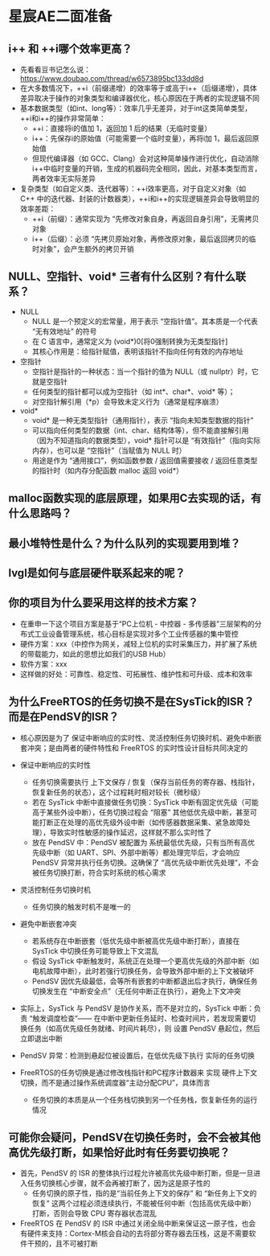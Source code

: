 # 星宸AE二面准备

## i++ 和 ++i哪个效率更高？

- 先看看豆书记怎么说：<https://www.doubao.com/thread/w6573895bc133dd8d>
- 在大多数情况下，++i（前缀递增）的效率等于或高于i++（后缀递增），具体差异取决于操作的对象类型和编译器优化，核心原因在于两者的实现逻辑不同
- 基本数据类型（如int、long等）：效率几乎无差异，对于int这类简单类型，++i和i++的操作非常简单：
  - ++i：直接将i的值加 1，返回加 1 后的结果（无临时变量）
  - i++：先保存i的原始值（可能需要一个临时变量），再将i加 1，最后返回原始值
  - 但现代编译器（如 GCC、Clang）会对这种简单操作进行优化，自动消除i++中临时变量的开销，生成的机器码完全相同，因此，对基本类型而言，两者效率无实际差异
- 复杂类型（如自定义类、迭代器等）：++i效率更高，对于自定义对象（如 C++ 中的迭代器、封装的计数器类），++i和i++的实现逻辑差异会导致明显的效率差距：
  - ++i（前缀）：通常实现为 “先修改对象自身，再返回自身引用”，无需拷贝对象
  - i++（后缀）：必须 “先拷贝原始对象，再修改原对象，最后返回拷贝的临时对象”，会产生额外的拷贝开销

## NULL、空指针、void* 三者有什么区别？有什么联系？

- NULL
  - NULL 是一个预定义的宏常量，用于表示 “空指针值”。其本质是一个代表 “无有效地址” 的符号
  - 在 C 语言中，通常定义为 (void*)0[将0强制转换为无类型指针]
  - 其核心作用是：给指针赋值，表明该指针不指向任何有效的内存地址
- 空指针
  - 空指针是指针的一种状态：当一个指针的值为 NULL（或 nullptr）时，它就是空指针
  - 任何类型的指针都可以成为空指针（如 int*、char*、void* 等）；
  - 对空指针解引用（*p）会导致未定义行为（通常是程序崩溃）
- void*
  - void* 是一种无类型指针（通用指针），表示 “指向未知类型数据的指针”
  - 可以指向任何类型的数据（int、char、结构体等），但不能直接解引用（因为不知道指向的数据类型），void* 指针可以是 “有效指针”（指向实际内存），也可以是 “空指针”（当赋值为 NULL 时）
  - 用途是作为 “通用接口”，例如函数参数 / 返回值需要接收 / 返回任意类型的指针时（如内存分配函数 malloc 返回 void*）

## malloc函数实现的底层原理，如果用C去实现的话，有什么思路吗？

## 最小堆特性是什么？为什么队列的实现要用到堆？

## lvgl是如何与底层硬件联系起来的呢？

## 你的项目为什么要采用这样的技术方案？

- 在重申一下这个项目方案是基于“PC上位机 - 中控器 - 多传感器”三层架构的分布式工业设备管理系统，核心目标是实现对多个工业传感器的集中管控
- 硬件方案：xxx（中控作为网关，减轻上位机的实时采集压力，并扩展了系统的带载能力，如此的思想比如我们的USB Hub）
- 软件方案：xxx
- 这样做的好处：可靠性、稳定性、可拓展性、维护性和可升级、成本和效率

## 为什么FreeRTOS的任务切换不是在SysTick的ISR？而是在PendSV的ISR？

- 核心原因是为了 保证中断响应的实时性、灵活控制任务切换时机、避免中断嵌套冲突；是由两者的硬件特性和 FreeRTOS 的实时性设计目标共同决定的
- 保证中断响应的实时性
  - 任务切换需要执行 上下文保存 / 恢复（保存当前任务的寄存器、栈指针，恢复新任务的状态），这个过程耗时相对较长（微秒级）
  - 若在 SysTick 中断中直接做任务切换：SysTick 中断有固定优先级（可能高于某些外设中断），任务切换过程会 “阻塞” 其他低优先级中断，甚至可能打断正在处理的高优先级外设中断（如传感器数据采集、紧急故障处理），导致实时性敏感的操作延迟，这样就不那么实时性了
  - 放在 PendSV 中：PendSV 被配置为 系统最低优先级，只有当所有高优先级中断（如 UART、SPI、外部中断等）都处理完毕后，才会响应 PendSV 异常并执行任务切换。这确保了 “高优先级中断优先处理”，不会被任务切换打断，符合实时系统的核心需求
- 灵活控制任务切换时机
  - 任务切换的触发时机不是唯一的
- 避免中断嵌套冲突
  - 若系统存在中断嵌套（低优先级中断被高优先级中断打断），直接在 SysTick 中切换任务可能导致上下文混乱
  - 假设 SysTick 中断触发时，系统正在处理一个更高优先级的外部中断（如电机故障中断），此时若强行切换任务，会导致外部中断的上下文被破坏
  - PendSV 因优先级最低，会等所有嵌套的中断都退出后才执行，确保任务切换发生在 “中断安全点”（无任何中断正在执行），避免上下文冲突
- 实际上，SysTick 与 PendSV 是协作关系，而不是对立的，SysTick 中断：负责 “触发调度检查”—— 在中断中更新任务延时、检查时间片，若发现需要切换任务（如高优先级任务就绪、时间片耗尽），则 设置 PendSV 悬起位，然后立即退出中断
- PendSV 异常：检测到悬起位被设置后，在低优先级下执行 实际的任务切换

- FreeRTOS的任务切换是通过修改栈指针和PC程序计数器来 实现 硬件上下文切换，而不是通过操作系统调度器“主动分配CPU”，具体而言
  - 任务切换的本质是从一个任务栈切换到另一个任务栈，恢复新任务的运行情况

## 可能你会疑问，PendSV在切换任务时，会不会被其他高优先级打断，如果恰好此时有任务要切换呢？

- 首先，PendSV 的 ISR 的整体执行过程允许被高优先级中断打断，但是一旦进入任务切换核心步骤，就不会再被打断了，因为这是原子性的
  - 任务切换的原子性，指的是“当前任务上下文的保存” 和 “新任务上下文的恢复” 这两个过程必须连续执行，不能被任何中断（包括高优先级中断）打断，否则会导致 CPU 寄存器状态混乱
- FreeRTOS 在 PendSV 的 ISR 中通过关闭全局中断来保证这一原子性，也会有硬件来支持：Cortex-M核会自动的去将部分寄存器去压栈，这是不需要软件干预的，且不可被打断
